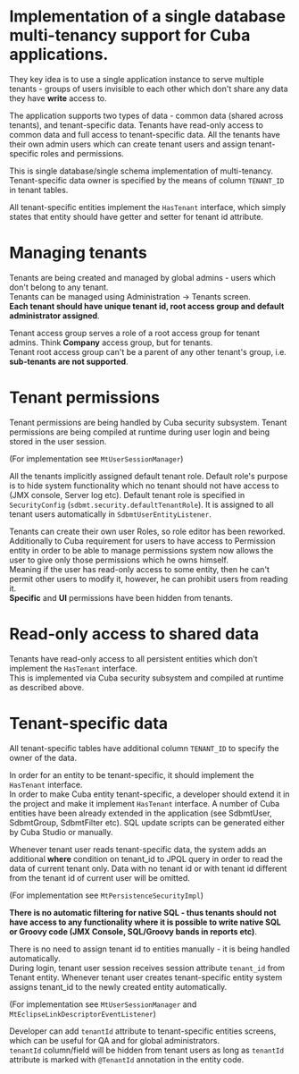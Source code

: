 # Implementation of a single database multi-tenancy support for Cuba applications.

They key idea is to use a single application instance to serve multiple tenants - groups of users invisible to each other which don't share any data they have **write** access to.

The application supports two types of data - common data (shared across tenants), and tenant-specific data.
Tenants have read-only access to common data and full access to tenant-specific data. All the tenants have their own admin users which can create tenant users and assign tenant-specific roles and permissions.

This is single database/single schema implementation of multi-tenancy. Tenant-specific data owner is specified by the means of column `TENANT_ID` in tenant tables.

All tenant-specific entities implement the `HasTenant` interface, which simply states that entity should have getter and setter for tenant id attribute.


# Managing tenants
Tenants are being created and managed by global admins - users which don't belong to any tenant.  
Tenants can be managed using Administration -> Tenants screen.  
**Each tenant should have unique tenant id, root access group and default administrator assigned**.

Tenant access group serves a role of a root access group for tenant admins. Think **Company** access group, but for tenants.  
Tenant root access group can't be a parent of any other tenant's group, i.e. **sub-tenants are not supported**.


# Tenant permissions
Tenant permissions are being handled by Cuba security subsystem. Tenant permissions are being compiled at runtime during user login and being stored in the user session.

(For implementation see `MtUserSessionManager`)

All the tenants implicitly assigned default tenant role. Default role's purpose is to hide system functionality which no tenant should not have access to (JMX console, Server log etc).
Default tenant role is specified in `SecurityConfig` (`sdbmt.security.defaultTenantRole`). It is assigned to all tenant users automatically in `SdbmtUserEntityListener`.

Tenants can create their own user Roles, so role editor has been reworked. Additionally to Cuba requirement for users to have access to Permission entity in order to be able to manage permissions system now allows the user to give only those permissions which he owns himself.  
Meaning if the user has read-only access to some entity, then he can't permit other users to modify it, however, he can prohibit users from reading it.  
**Specific** and **UI** permissions have been hidden from tenants.


# Read-only access to shared data
Tenants have read-only access to all persistent entities which don't implement the `HasTenant` interface.  
This is implemented via Cuba security subsystem and compiled at runtime as described above. 


# Tenant-specific data
All tenant-specific tables have additional column `TENANT_ID` to specify the owner of the data.

In order for an entity to be tenant-specific, it should implement the `HasTenant` interface.  
In order to make Cuba entity tenant-specific, a developer should extend it in the project and make it implement `HasTenant` interface. A number of Cuba entities have been already extended in the application (see SdbmtUser, SdbmtGroup, SdbmtFilter etc). SQL update scripts can be generated either by Cuba Studio or manually.

Whenever tenant user reads tenant-specific data, the system adds an additional **where** condition on tenant_id to JPQL query in order to read the data of current tenant only. Data with no tenant id or with tenant id different from the tenant id of current user will be omitted.

(For implementation see `MtPersistenceSecurityImpl`)

**There is no automatic filtering for native SQL - thus tenants should not have access to any functionality where it is possible to write native SQL or Groovy code (JMX Console, SQL/Groovy bands in reports etc)**.

There is no need to assign tenant id to entities manually - it is being handled automatically.  
During login, tenant user session receives session attribute `tenant_id` from Tenant entity. Whenever tenant user creates tenant-specific entity system assigns tenant_id to the newly created entity automatically.

(For implementation see `MtUserSessionManager` and `MtEclipseLinkDescriptorEventListener`)

Developer can add `tenantId` attribute to tenant-specific entities screens, which can be useful for QA and for global administrators.  
`tenantId` column/field will be hidden from tenant users as long as `tenantId` attribute is marked with `@TenantId` annotation in the entity code.